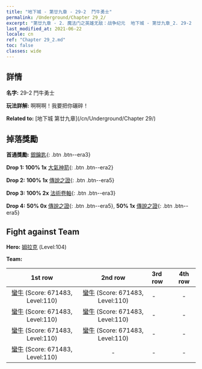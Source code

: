 ```yaml
---
title: "地下城 - 第廿九章 - 29-2  鬥牛勇士"
permalink: /Underground/Chapter 29_2/
excerpt: "第廿九章 - 2. 魔法门之英雄无敌：战争纪元  地下城 - 第廿九章_2. 29-2  鬥牛勇士"
last_modified_at: 2021-06-22
locale: cn
ref: "Chapter 29_2.md"
toc: false
classes: wide
---
```


## 詳情

 **名字:** 29-2  鬥牛勇士

 **玩法詳解:**       啊啊啊！我要把你碾碎！

 **Related to:** [地下城 第廿九章](/cn/Underground/Chapter 29/)

## 掉落獎勵

 **首通獎勵:** [銀鑰匙](/cn/Items/con_693/){: .btn .btn--era3}

 **Drop 1:** **100% 1x** [大氣神箭](/cn/Items/her_449/){: .btn .btn--era2}

 **Drop 2:** **100% 1x** [傳說之證](/cn/Items/mat_102/){: .btn .btn--era5}

 **Drop 3:** **100% 2x** [法術卷軸](/cn/Items/con_694/){: .btn .btn--era3}

 **Drop 4:** **50% 0x** [傳說之證](/cn/Items/mat_102/){: .btn .btn--era5}, **50% 1x** [傳說之證](/cn/Items/mat_102/){: .btn .btn--era5}


## Fight against Team
 **Hero:** [姆拉克](/cn/heroes/Mullich/) (Level:104)

 **Team:**


  | 1st row | 2nd row | 3rd row | 4th row |
  |:----:|:----:|:----|:----:|
  | [蠻牛](/cn/units/Gorgon/) (Score: 671483, Level:110)  | [蠻牛](/cn/units/Gorgon/) (Score: 671483, Level:110)  | - | - |
  | [蠻牛](/cn/units/Gorgon/) (Score: 671483, Level:110)  | [蠻牛](/cn/units/Gorgon/) (Score: 671483, Level:110)  | - | - |
  | [蠻牛](/cn/units/Gorgon/) (Score: 671483, Level:110)  | [蠻牛](/cn/units/Gorgon/) (Score: 671483, Level:110)  | - | - |
  | [蠻牛](/cn/units/Gorgon/) (Score: 671483, Level:110)  | - | - | - |


